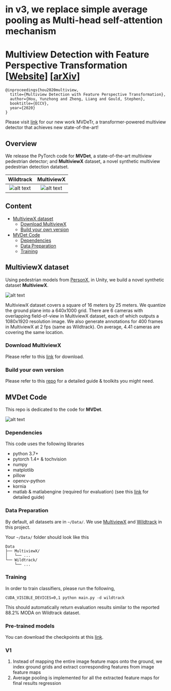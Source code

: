 # in v3, we replace simple average pooling as Multi-head self-attention mechanism 

# Multiview Detection with Feature Perspective Transformation [[Website](https://hou-yz.github.io/publication/2020-eccv2020-mvdet)] [[arXiv](https://arxiv.org/abs/2007.07247)]

```
@inproceedings{hou2020multiview,
  title={Multiview Detection with Feature Perspective Transformation},
  author={Hou, Yunzhong and Zheng, Liang and Gould, Stephen},
  booktitle={ECCV},
  year={2020}
}
```

Please visit [link](https://github.com/hou-yz/MVDeTr) for our new work MVDeTr, a transformer-powered multiview detector that achieves new state-of-the-art!

## Overview
We release the PyTorch code for **MVDet**, a state-of-the-art multiview pedestrian detector; and **MultiviewX** dataset, a novel synthetic multiview pedestrian detection datatset.

Wildtrack             |  MultiviewX
:-------------------------:|:-------------------------:
![alt text](https://hou-yz.github.io/images/eccv2020_mvdet_wildtrack_demo.gif "Detection results on Wildtrack dataset")  |  ![alt text](https://hou-yz.github.io/images/eccv2020_mvdet_multiviewx_demo.gif "Detection results on MultiviewX dataset")

 
## Content
- [MultiviewX dataset](#multiviewx-dataset)
    * [Download MultiviewX](#download-multiviewx)
    * [Build your own version](#build-your-own-version)
- [MVDet Code](#mvdet-code)
    * [Dependencies](#dependencies)
    * [Data Preparation](#data-preparation)
    * [Training](#training)



## MultiviewX dataset
Using pedestrian models from [PersonX](https://github.com/sxzrt/Dissecting-Person-Re-ID-from-the-Viewpoint-of-Viewpoint), in Unity, we build a novel synthetic dataset **MultiviewX**. 

![alt text](https://hou-yz.github.io/images/eccv2020_mvdet_multiviewx_dataset.jpg "Visualization of MultiviewX dataset")

MultiviewX dataset covers a square of 16 meters by 25 meters. We quantize the ground plane into a 640x1000 grid. There are 6 cameras with overlapping field-of-view in MultiviewX dataset, each of which outputs a 1080x1920 resolution image. We also generate annotations for 400 frames in MultiviewX at 2 fps (same as Wildtrack). On average, 4.41 cameras are covering the same location. 

### Download MultiviewX
Please refer to this [link](https://1drv.ms/u/s!AtzsQybTubHfgP9BJt2g7R_Ku4X3Pg?e=GFGeVn) for download.

### Build your own version
Please refer to this [repo](https://github.com/hou-yz/MultiviewX) for a detailed guide & toolkits you might need.




## MVDet Code
This repo is dedicated to the code for **MVDet**. 

![alt text](https://hou-yz.github.io/images/eccv2020_mvdet_architecture.png "Architecture for MVDet")

### Dependencies
This code uses the following libraries
- python 3.7+
- pytorch 1.4+ & tochvision
- numpy
- matplotlib
- pillow
- opencv-python
- kornia
- matlab & matlabengine (required for evaluation) (see this [link](/multiview_detector/evaluation/README.md) for detailed guide)

### Data Preparation
By default, all datasets are in `~/Data/`. We use [MultiviewX](#multiviewx-dataset) and [Wildtrack](https://www.epfl.ch/labs/cvlab/data/data-wildtrack/) in this project. 

Your `~/Data/` folder should look like this
```
Data
├── MultiviewX/
│   └── ...
└── Wildtrack/ 
    └── ...
```

### Training
In order to train classifiers, please run the following,
```shell script
CUDA_VISIBLE_DEVICES=0,1 python main.py -d wildtrack
``` 
This should automatically return evaluation results similar to the reported 88.2\% MODA on Wildtrack dataset. 

### Pre-trained models
You can download the checkpoints at this [link](https://anu365-my.sharepoint.com/:u:/g/personal/u6852178_anu_edu_au/Edhf_qajGMZLvlh9o6kByeUBxo_4E6DVjiQR2mrpGFtPjA?e=qEgiWR).




### V1 
1. Instead of mapping the entire image feature maps onto the ground, we index ground grids and extract corresponding features from image feature maps
2. Average pooling is implemented for all the extracted feature maps for final results regression

